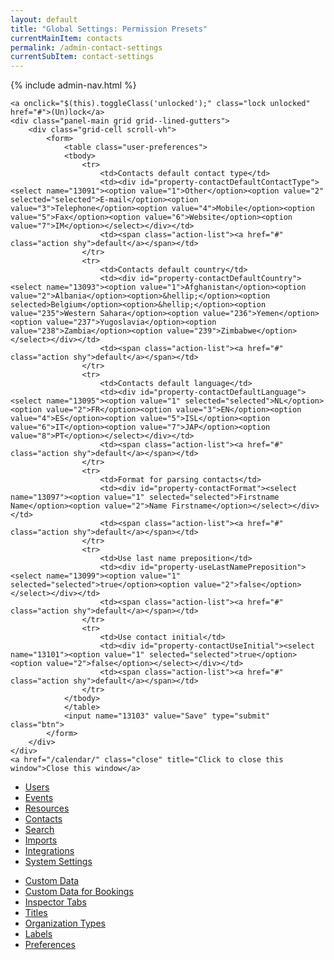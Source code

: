 ```yaml
---
layout: default
title: "Global Settings: Permission Presets"
currentMainItem: contacts
permalink: /admin-contact-settings
currentSubItem: contact-settings
---
```


<div id="admin" class="panel panel--fullscreen">
{% include admin-nav.html %}

    <a onclick="$(this).toggleClass('unlocked');" class="lock unlocked" href="#">(Un)lock</a>
    <div class="panel-main grid grid--lined-gutters">
    	<div class="grid-cell scroll-vh">
    		<form>
    			<table class="user-preferences">
    			<tbody>
    				<tr>
    					<td>Contacts default contact type</td>
    					<td><div id="property-contactDefaultContactType"><select name="13091"><option value="1">Other</option><option value="2" selected="selected">E-mail</option><option value="3">Telephone</option><option value="4">Mobile</option><option value="5">Fax</option><option value="6">Website</option><option value="7">IM</option></select></div></td>
    					<td><span class="action-list"><a href="#" class="action shy">default</a></span></td>
    				</tr>
    				<tr>
    					<td>Contacts default country</td>
    					<td><div id="property-contactDefaultCountry"><select name="13093"><option value="1">Afghanistan</option><option value="2">Albania</option><option>&hellip;</option><option selected>Belgium</option><option>&hellip;</option><option value="235">Western Sahara</option><option value="236">Yemen</option><option value="237">Yugoslavia</option><option value="238">Zambia</option><option value="239">Zimbabwe</option></select></div></td>
    					<td><span class="action-list"><a href="#" class="action shy">default</a></span></td>
    				</tr>
    				<tr>
    					<td>Contacts default language</td>
    					<td><div id="property-contactDefaultLanguage"><select name="13095"><option value="1" selected="selected">NL</option><option value="2">FR</option><option value="3">EN</option><option value="4">ES</option><option value="5">ISL</option><option value="6">IT</option><option value="7">JAP</option><option value="8">PT</option></select></div></td>
    					<td><span class="action-list"><a href="#" class="action shy">default</a></span></td>
    				</tr>
    				<tr>
    					<td>Format for parsing contacts</td>
    					<td><div id="property-contactFormat"><select name="13097"><option value="1" selected="selected">Firstname Name</option><option value="2">Name Firstname</option></select></div></td>
    					<td><span class="action-list"><a href="#" class="action shy">default</a></span></td>
    				</tr>
    				<tr>
    					<td>Use last name preposition</td>
    					<td><div id="property-useLastNamePreposition"><select name="13099"><option value="1" selected="selected">true</option><option value="2">false</option></select></div></td>
    					<td><span class="action-list"><a href="#" class="action shy">default</a></span></td>
    				</tr>
    				<tr>
    					<td>Use contact initial</td>
    					<td><div id="property-contactUseInitial"><select name="13101"><option value="1" selected="selected">true</option><option value="2">false</option></select></div></td>
    					<td><span class="action-list"><a href="#" class="action shy">default</a></span></td>
    				</tr>
    			</tbody>
    			</table>
    			<input name="13103" value="Save" type="submit" class="btn">
    		</form>
    	</div>
    </div>
    <a href="/calendar/" class="close" title="Click to close this window">Close this window</a>

</div>
<nav class="panel-nav">
	<ul>
		<li class="active-tab"><a href="/admin-users/">Users</a></li>
		<li><a href="/admin-event-custom-data/">Events</a></li>
		<li><a href="/admin-resources-groups-roles/">Resources</a></li>
		<li><a href="/admin-contact-settings/">Contacts</a></li>
		<li><a href="/admin-search-global-search-presets/">Search</a></li>
		<li><a href="/admin-imports-contacts/">Imports</a></li>
		<li><a href="/admin-integrations-ticketing/">Integrations</a></li>
		<li><a href="/admin-system-settings/">System Settings</a></li>
	</ul>
</nav>
<nav class="panel-subnav">
	<ul>
		<li><a href="#">Custom Data</a></li>
		<li><a href="#">Custom Data for Bookings</a></li>
		<li><a href="#">Inspector Tabs</a></li>
		<li><a href="#">Titles</a></li>
		<li><a href="#">Organization Types</a></li>
		<li><a href="#">Labels</a></li>
		<li><a href="/admin-contact-settings/">Preferences</a></li>
	</ul>
</nav>
</div>
